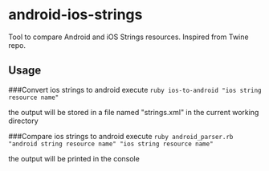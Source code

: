 # android-ios-strings
Tool to compare Android and iOS Strings resources. Inspired from Twine repo.

## Usage
###Convert ios strings to android
execute `ruby ios-to-android "ios string resource name"`

the output will be stored in a file named "strings.xml" in the current working directory

###Compare ios strings to android
execute `ruby android_parser.rb "android string resource name" "ios string resource name"`

the output will be printed in the console
